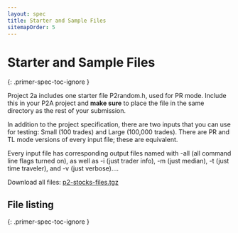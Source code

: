 ```yaml
---
layout: spec
title: Starter and Sample Files
sitemapOrder: 5
---
```


# Starter and Sample Files
{: .primer-spec-toc-ignore }

Project 2a includes one starter file P2random.h, used for PR mode. Include
this in your P2A project and **make sure** to place the file in the same
directory as the rest of your submission.

In addition to the project specification, there are two inputs that you can
use for testing: Small (100 trades) and Large (100,000 trades). There are PR
and TL mode versions of every input file; these are equivalent.

Every input file has corresponding output files named with -all (all command
line flags turned on), as well as -i (just trader info), -m (just median),
-t (just time traveler), and -v (just verbose)....

Download all files:
[p2-stocks-files.tgz](p2-stocks-files.tgz)

## File listing
{: .primer-spec-toc-ignore }
